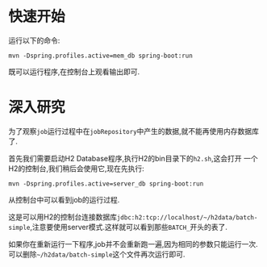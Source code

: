 # 快速开始

运行以下的命令:

```
mvn -Dspring.profiles.active=mem_db spring-boot:run
```

既可以运行程序,在控制台上观看输出即可.


# 深入研究

为了观察`job`运行过程中在`jobRepository`中产生的数据,就不能再使用内存数据库了.

首先我们需要启动H2 Database程序,执行H2的bin目录下的`h2.sh`,这会打开
一个H2的控制台,我们稍后会使用它,现在先执行:

```
mvn -Dspring.profiles.active=server_db spring-boot:run
```

从控制台中可以看到job的运行过程.

这是可以用H2的控制台连接数据库`jdbc:h2:tcp://localhost/~/h2data/batch-simple`,注意要使用server模式.这样就可以看到那些`BATCH_`开头的表了.

如果你在重新运行一下程序,job并不会重新跑一遍,因为相同的参数只能运行一次.可以删除`~/h2data/batch-simple`这个文件再次运行即可.
